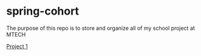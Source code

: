 # spring-cohort
The purpose of this repo is to store and organize all of my school project at MTECH

[Project 1](../spring2018/Salon-website/index.html)